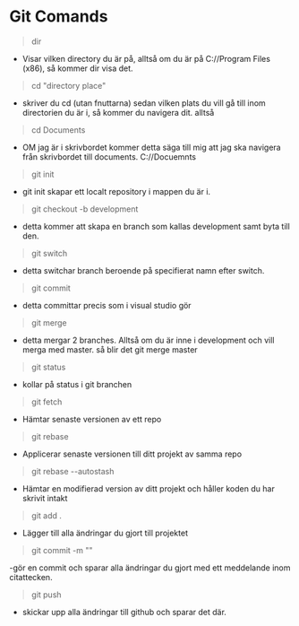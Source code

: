 # Git Comands

> dir

- Visar vilken directory du är på, alltså om du är på C://Program Files (x86), så kommer dir visa det.

> cd "directory place"

- skriver du cd (utan fnuttarna) sedan vilken plats du vill gå till inom directorien du är i, så kommer du navigera dit. alltså

> cd Documents

- OM jag är i skrivbordet kommer detta säga till mig att jag ska navigera från skrivbordet till documents. C://Docuemnts

> git init

- git init skapar ett localt repository i mappen du är i.

> git checkout -b development

- detta kommer att skapa en branch som kallas development samt byta till den.

> git switch

- detta switchar branch beroende på specifierat namn efter switch.

> git commit

- detta committar precis som i visual studio gör

> git merge

- detta mergar 2 branches. Alltså om du är inne i development och vill merga med master. så blir det git merge master

> git status

- kollar på status i git branchen

> git fetch

- Hämtar senaste versionen av ett repo

> git rebase

- Applicerar senaste versionen till ditt projekt av samma repo

> git rebase --autostash

- Hämtar en modifierad version av ditt projekt och håller koden du har skrivit intakt

> git add .

- Lägger till alla ändringar du gjort till projektet

> git commit -m ""

-gör en commit och sparar alla ändringar du gjort med ett meddelande inom citattecken.

> git push

- skickar upp alla ändringar till github och sparar det där.
